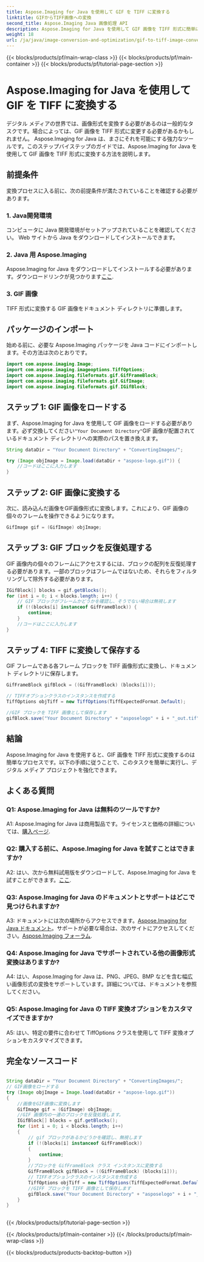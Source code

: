 ```yaml
---
title: Aspose.Imaging for Java を使用して GIF を TIFF に変換する
linktitle: GIFからTIFF画像への変換
second_title: Aspose.Imaging Java 画像処理 API
description: Aspose.Imaging for Java を使用して GIF 画像を TIFF 形式に簡単に変換する方法を学びます。このステップバイステップ ガイドは、この強力なツールを使い始めるのに役立ちます。
weight: 18
url: /ja/java/image-conversion-and-optimization/gif-to-tiff-image-conversion/
---
```


{{< blocks/products/pf/main-wrap-class >}}
{{< blocks/products/pf/main-container >}}
{{< blocks/products/pf/tutorial-page-section >}}

# Aspose.Imaging for Java を使用して GIF を TIFF に変換する

デジタル メディアの世界では、画像形式を変換する必要があるのは一般的なタスクです。場合によっては、GIF 画像を TIFF 形式に変更する必要があるかもしれません。 Aspose.Imaging for Java は、まさにそれを可能にする強力なツールです。このステップバイステップのガイドでは、Aspose.Imaging for Java を使用して GIF 画像を TIFF 形式に変換する方法を説明します。

## 前提条件

変換プロセスに入る前に、次の前提条件が満たされていることを確認する必要があります。

### 1. Java開発環境

コンピュータに Java 開発環境がセットアップされていることを確認してください。 Web サイトから Java をダウンロードしてインストールできます。

### 2. Java 用 Aspose.Imaging

 Aspose.Imaging for Java をダウンロードしてインストールする必要があります。ダウンロードリンクが見つかります[ここ](https://releases.aspose.com/imaging/java/).

### 3. GIF 画像

TIFF 形式に変換する GIF 画像をドキュメント ディレクトリに準備します。

## パッケージのインポート

始める前に、必要な Aspose.Imaging パッケージを Java コードにインポートします。その方法は次のとおりです。

```java
import com.aspose.imaging.Image;
import com.aspose.imaging.imageoptions.TiffOptions;
import com.aspose.imaging.fileformats.gif.GifFrameBlock;
import com.aspose.imaging.fileformats.gif.GifImage;
import com.aspose.imaging.fileformats.gif.IGifBlock;
```

## ステップ 1: GIF 画像をロードする

まず、Aspose.Imaging for Java を使用して GIF 画像をロードする必要があります。必ず交換してください`"Your Document Directory"`GIF 画像が配置されているドキュメント ディレクトリへの実際のパスを置き換えます。

```java
String dataDir = "Your Document Directory" + "ConvertingImages/";

try (Image objImage = Image.load(dataDir + "aspose-logo.gif")) {
    //コードはここに入力します
}
```

## ステップ 2: GIF 画像に変換する

次に、読み込んだ画像をGIF画像形式に変換します。これにより、GIF 画像の個々のフレームを操作できるようになります。

```java
GifImage gif = (GifImage) objImage;
```

## ステップ 3: GIF ブロックを反復処理する

GIF 画像内の個々のフレームにアクセスするには、ブロックの配列を反復処理する必要があります。一部のブロックはフレームではないため、それらをフィルタリングして除外する必要があります。

```java
IGifBlock[] blocks = gif.getBlocks();
for (int i = 0; i < blocks.length; i++) {
    // GIF ブロックがフレームかどうかを確認し、そうでない場合は無視します
    if (!(blocks[i] instanceof GifFrameBlock)) {
        continue;
    }
    //コードはここに入力します
}
```

## ステップ 4: TIFF に変換して保存する

GIF フレームである各フレーム ブロックを TIFF 画像形式に変換し、ドキュメント ディレクトリに保存します。

```java
GifFrameBlock gifBlock = ((GifFrameBlock) (blocks[i]));

// TIFFオプションクラスのインスタンスを作成する
TiffOptions objTiff = new TiffOptions(TiffExpectedFormat.Default);

//GIF ブロックを TIFF 画像として保存します
gifBlock.save("Your Document Directory" + "asposelogo" + i + "_out.tif", objTiff);
```

## 結論

Aspose.Imaging for Java を使用すると、GIF 画像を TIFF 形式に変換するのは簡単なプロセスです。以下の手順に従うことで、このタスクを簡単に実行し、デジタル メディア プロジェクトを強化できます。

## よくある質問

### Q1: Aspose.Imaging for Java は無料のツールですか?

 A1: Aspose.Imaging for Java は商用製品です。ライセンスと価格の詳細については、[購入ページ](https://purchase.aspose.com/buy).

### Q2: 購入する前に、Aspose.Imaging for Java を試すことはできますか?

 A2: はい、次から無料試用版をダウンロードして、Aspose.Imaging for Java を試すことができます。[ここ](https://releases.aspose.com/).

### Q3: Aspose.Imaging for Java のドキュメントとサポートはどこで見つけられますか?

 A3: ドキュメントには次の場所からアクセスできます。[Aspose.Imaging for Java ドキュメント](https://reference.aspose.com/imaging/java/)。サポートが必要な場合は、次のサイトにアクセスしてください。[Aspose.Imaging フォーラム](https://forum.aspose.com/).

### Q4: Aspose.Imaging for Java でサポートされている他の画像形式変換はありますか?

A4: はい、Aspose.Imaging for Java は、PNG、JPEG、BMP などを含む幅広い画像形式の変換をサポートしています。詳細については、ドキュメントを参照してください。

### Q5: Aspose.Imaging for Java の TIFF 変換オプションをカスタマイズできますか?

A5: はい、特定の要件に合わせて TiffOptions クラスを使用して TIFF 変換オプションをカスタマイズできます。



## 完全なソースコード
```java
		
String dataDir = "Your Document Directory" + "ConvertingImages/";
// GIF画像をロードする
try (Image objImage = Image.load(dataDir + "aspose-logo.gif"))
{
	//画像をGIF画像に変換します
	GifImage gif = (GifImage) objImage;
	//GIF 画像内の一連のブロックを反復処理します。
	IGifBlock[] blocks = gif.getBlocks();
	for (int i = 0; i < blocks.length; i++)
	{
		// gif ブロックがあるかどうかを確認し、無視します
		if (!(blocks[i] instanceof GifFrameBlock))
		{
			continue;
		}
		//ブロックを GifFrameBlock クラス インスタンスに変換する
		GifFrameBlock gifBlock = ((GifFrameBlock) (blocks[i]));
		// TIFFオプションクラスのインスタンスを作成する
		TiffOptions objTiff = new TiffOptions(TiffExpectedFormat.Default);
		//GIFF ブロックを TIFF 画像として保存します
		gifBlock.save("Your Document Directory" + "asposelogo" + i + "_out.tif", objTiff);
	}
}
		
```
{{< /blocks/products/pf/tutorial-page-section >}}

{{< /blocks/products/pf/main-container >}}
{{< /blocks/products/pf/main-wrap-class >}}

{{< blocks/products/products-backtop-button >}}

